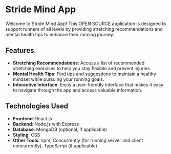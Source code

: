 # Stride Mind App

Welcome to Stride Mind App! This OPEN SOURCE application is designed to support runners of all levels by providing stretching recommendations and mental health tips to enhance their running journey.

## Features

- **Stretching Recommendations**: Access a list of recommended stretching exercises to help you stay flexible and prevent injuries.
- **Mental Health Tips**: Find tips and suggestions to maintain a healthy mindset while pursuing your running goals.
- **Interactive Interface**: Enjoy a user-friendly interface that makes it easy to navigate through the app and access valuable information.

## Technologies Used

- **Frontend**: React.js
- **Backend**: Node.js with Express
- **Database**: MongoDB (optional, if applicable)
- **Styling**: CSS
- **Other Tools**: npm, Concurrently (for running server and client concurrently), TypeScript (if applicable)
